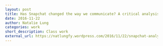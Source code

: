 ```yaml
---
layout: post
title: Has Snapchat changed the way we communicate? A critical analysis
date: 2016-11-22
author: Natalie Lung
categories: work
short_description: Class work
external_url: https://natlungfy.wordpress.com/2016/11/22/snapchat-analysis/
---
```

